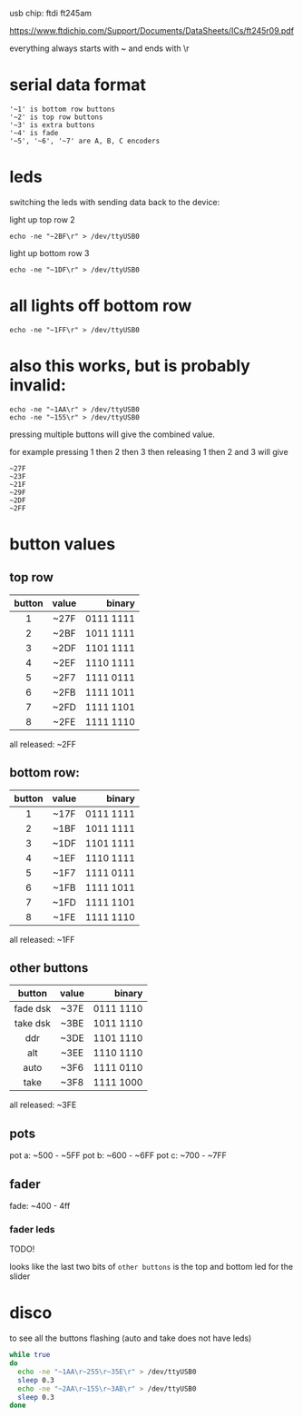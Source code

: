 usb chip: ftdi ft245am

https://www.ftdichip.com/Support/Documents/DataSheets/ICs/ft245r09.pdf

everything always starts with ~ and ends with \r

# serial data format

```
'~1' is bottom row buttons
'~2' is top row buttons
'~3' is extra buttons
'~4' is fade
'~5', '~6', '~7' are A, B, C encoders
```

# leds
switching the leds with sending data back to the device:

light up top row 2
```
echo -ne "~2BF\r" > /dev/ttyUSB0
```

light up bottom row 3
```
echo -ne "~1DF\r" > /dev/ttyUSB0
```

# all lights off bottom row
```
echo -ne "~1FF\r" > /dev/ttyUSB0
```

# also this works, but is probably invalid:
```
echo -ne "~1AA\r" > /dev/ttyUSB0
echo -ne "~155\r" > /dev/ttyUSB0
```

pressing multiple buttons will give the combined value.

for example pressing 1 then 2 then 3 then releasing 1 then 2 and 3 will give

```
~27F
~23F
~21F
~29F
~2DF
~2FF
```

# button values

## top row

| button | value | binary |
| :-------:| :-----: | ------: |
| 1 | ~27F | 0111 1111 |
| 2 | ~2BF | 1011 1111 |
| 3 | ~2DF | 1101 1111 |
| 4 | ~2EF | 1110 1111 |
| 5 | ~2F7 | 1111 0111 |
| 6 | ~2FB | 1111 1011 |
| 7 | ~2FD | 1111 1101 |
| 8 | ~2FE | 1111 1110 |

all released: ~2FF

## bottom row:

| button | value | binary |
| :-------:| :-----: | ------: |
| 1 | ~17F | 0111 1111 |
| 2 | ~1BF | 1011 1111 |
| 3 | ~1DF | 1101 1111 |
| 4 | ~1EF | 1110 1111 |
| 5 | ~1F7 | 1111 0111 |
| 6 | ~1FB | 1111 1011 |
| 7 | ~1FD | 1111 1101 |
| 8 | ~1FE | 1111 1110 |

all released: ~1FF

## other buttons

| button | value | binary |
| :-------:| :-----: | ------: |
| fade dsk | ~37E | 0111 1110 |
| take dsk | ~3BE | 1011 1110 |
| ddr | ~3DE | 1101 1110 |
| alt | ~3EE | 1110 1110 |
| auto | ~3F6 | 1111 0110 |
| take | ~3F8 | 1111 1000 |

all released: ~3FE

## pots

pot a: ~500 - ~5FF
pot b: ~600 - ~6FF
pot c: ~700 - ~7FF

## fader

fade: ~400 - 4ff

### fader leds

TODO!

looks like the last two bits of `other buttons` is the top and bottom led for the slider

# disco

to see all the buttons flashing (auto and take does not have leds)

```bash
while true
do
  echo -ne "~1AA\r~255\r~35E\r" > /dev/ttyUSB0
  sleep 0.3
  echo -ne "~2AA\r~155\r~3AB\r" > /dev/ttyUSB0
  sleep 0.3
done
```